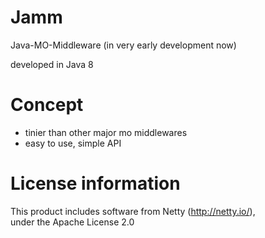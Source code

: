 Jamm
====

Java-MO-Middleware (in very early development now)  

developed in Java 8

Concept
====

* tinier than other major mo middlewares
* easy to use, simple API

License information
====

This product includes software from Netty (http://netty.io/),  
under the Apache License 2.0

